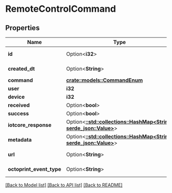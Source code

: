 # RemoteControlCommand

## Properties

Name | Type | Description | Notes
------------ | ------------- | ------------- | -------------
**id** | Option<**i32**> |  | [optional][readonly]
**created_dt** | Option<**String**> |  | [optional][readonly]
**command** | [**crate::models::CommandEnum**](CommandEnum.md) |  | 
**user** | **i32** |  | 
**device** | **i32** |  | 
**received** | Option<**bool**> |  | [optional]
**success** | Option<**bool**> |  | [optional]
**iotcore_response** | Option<[**::std::collections::HashMap<String, serde_json::Value>**](serde_json::Value.md)> |  | [optional]
**metadata** | Option<[**::std::collections::HashMap<String, serde_json::Value>**](serde_json::Value.md)> |  | [optional]
**url** | Option<**String**> |  | [optional][readonly]
**octoprint_event_type** | Option<**String**> |  | [optional][readonly]

[[Back to Model list]](../README.md#documentation-for-models) [[Back to API list]](../README.md#documentation-for-api-endpoints) [[Back to README]](../README.md)


